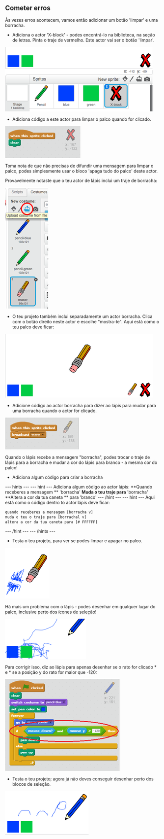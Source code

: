 ## Cometer erros

Às vezes erros acontecem, vamos então adicionar um botão 'limpar' e uma borracha.

+ Adiciona o actor 'X-block' - podes encontrá-lo na biblioteca, na seção de letras. Pinta o traje de vermelho. Este actor vai ser o botão 'limpar'.

![screenshot](images/paint-x.png)

+ Adiciona código a este actor para limpar o palco quando for clicado.

![Clear stage](images/clear-stage.png)

Toma nota de que não precisas de difundir uma mensagem para limpar o palco, podes simplesmente usar o bloco 'apaga tudo do palco' deste actor.

Provavelmente notaste que o teu actor de lápis inclui um traje de borracha:

![screenshot](images/paint-eraser-costume.png)

+ O teu projeto também inclui separadamente um actor borracha. Clica com o botão direito neste actor e escolhe "mostra-te". Aqui está como o teu palco deve ficar:

![screenshot](images/paint-eraser-stage.png)

+ Adicione código ao actor borracha para dizer ao lápis para mudar para uma borracha quando o actor for clicado.

![Broadcast eraser](images/broadcast-eraser.png)

Quando o lápis recebe a mensagem "borracha", podes trocar o traje de lápis para a borracha e mudar a cor do lápis para branco - a mesma cor do palco!

+ Adiciona algum código para criar a borracha

\--- hints \--- \--- hint \--- Adiciona algum código ao actor lápis: **Quando receberes a mensagem ** 'borracha' **Muda o teu traje para** 'borracha' **Altera a cor da tua caneta ** para 'branco' \--- /hint \--- \--- hint \--- Aqui está como o código dentro to actor lápis deve ficar:

```blocks
quando receberes a mensagem [borracha v] 
muda o teu o traje para [borrachal v] 
altera a cor da tua caneta para [# FFFFFF]
```

\--- /hint \--- \--- /hints \---

+ Testa o teu projeto, para ver se podes limpar e apagar no palco.

![screenshot](images/paint-erase-test.png)

Há mais um problema com o lápis - podes desenhar em qualquer lugar do palco, inclusive perto dos ícones de seleção!

![screenshot](images/paint-draw-problem.png)

Para corrigir isso, diz ao lápis para apenas desenhar se o rato for clicado * e * se a posição y do rato for maior que -120:

![screenshot](images/pencil-gt-code.png)

+ Testa o teu projeto; agora já nāo deves conseguir desenhar perto dos blocos de seleção.

![screenshot](images/paint-fixed.png)